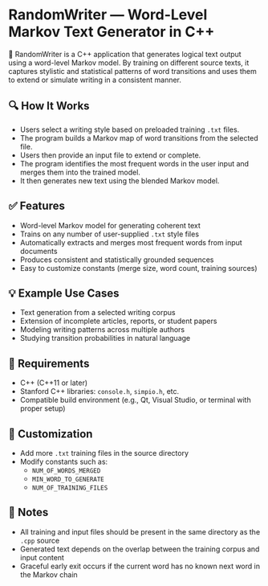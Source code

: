 # RandomWriter — Word-Level Markov Text Generator in C++

📄 RandomWriter is a C++ application that generates logical text output using a word-level Markov model. By training on different source texts, it captures stylistic and statistical patterns of word transitions and uses them to extend or simulate writing in a consistent manner.

## 🔍 How It Works

- Users select a writing style based on preloaded training `.txt` files.
- The program builds a Markov map of word transitions from the selected file.
- Users then provide an input file to extend or complete.
- The program identifies the most frequent words in the user input and merges them into the trained model.
- It then generates new text using the blended Markov model.

## ✅ Features

- Word-level Markov model for generating coherent text
- Trains on any number of user-supplied `.txt` style files
- Automatically extracts and merges most frequent words from input documents
- Produces consistent and statistically grounded sequences
- Easy to customize constants (merge size, word count, training sources)

## 💡 Example Use Cases

- Text generation from a selected writing corpus  
- Extension of incomplete articles, reports, or student papers  
- Modeling writing patterns across multiple authors  
- Studying transition probabilities in natural language

## 🧰 Requirements

- C++ (C++11 or later)
- Stanford C++ libraries: `console.h`, `simpio.h`, etc.
- Compatible build environment (e.g., Qt, Visual Studio, or terminal with proper setup)

## 📂 Customization

- Add more `.txt` training files in the source directory
- Modify constants such as:
  - `NUM_OF_WORDS_MERGED`
  - `MIN_WORD_TO_GENERATE`
  - `NUM_OF_TRAINING_FILES`

## 📌 Notes

- All training and input files should be present in the same directory as the `.cpp` source
- Generated text depends on the overlap between the training corpus and input content
- Graceful early exit occurs if the current word has no known next word in the Markov chain

